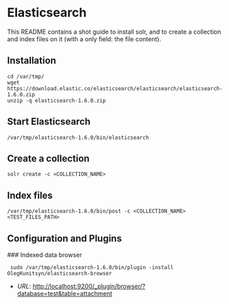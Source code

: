 # Elasticsearch

This README contains a shot guide to install solr, and to create a collection and index files on it (with a only field: the file content).

## Installation

```
cd /var/tmp/
wget https://download.elastic.co/elasticsearch/elasticsearch/elasticsearch-1.6.0.zip
unzip -q elasticsearch-1.6.0.zip
```

## Start Elasticsearch
```
/var/tmp/elasticsearch-1.6.0/bin/elasticsearch
```

## Create a collection
```
solr create -c <COLLECTION_NAME>
```
## Index files
```
/var/tmp/elasticsearch-1.6.0/bin/post -c <COLLECTION_NAME> <TEST_FILES_PATH>
```

## Configuration and Plugins

### Indexed data browser
```
 sudo /var/tmp/elasticsearch-1.6.0/bin/plugin -install OlegKunitsyn/elasticsearch-browser
```
 
* *URL*: [http://localhost:9200/_plugin/browser/?database=test&table=attachment](http://localhost:9200/_plugin/browser/?database=test&table=attachment)
